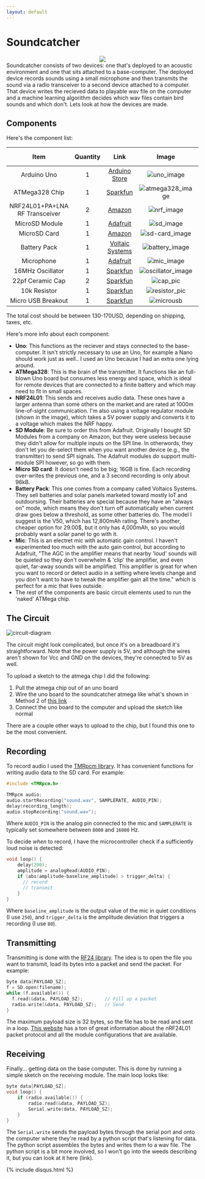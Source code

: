 ```yaml
---
layout: default
---
```


# Soundcatcher

<center><img src="soundcatcher-v1/banner.png"></center>
Soundcatcher consists of two devices: one that's deployed to an acoustic environment and one that sits attached to a base-computer.  The deployed device records sounds using a small microphone and then transmits the sound via a radio transceiver to a second device attached to a computer.  That device writes the recieved data to playable wav file on the computer and a machine learning algorithm decides which wav files contain bird sounds and which don't.  Lets look at how the devices are made.

## Components

Here's the component list:

|              Item              | Quantity |                             Link                             |                        Image                         | Total Price |
| :----------------------------: | :------: | :----------------------------------------------------------: | :--------------------------------------------------: | :---------: |
|          Arduino Uno           |    1     | [Arduino Store](https://store.arduino.cc/usa/arduino-uno-rev3) |        ![uno_image](soundcatcher-nrf/uno.jpg)        |    23.00    |
|         ATMega328 Chip         |    1     |     [Sparkfun](https://www.sparkfun.com/products/10524)      |  ![atmega328_image](soundcatcher-nrf/atmega328.jpg)  |    5.50     |
| NRF24L01+PA+LNA RF Transceiver |    2     | [Amazon](https://www.amazon.com/WayinTop-NRF24L01-Transceiver-Wireless-Regulator/dp/B07PBBC4H9/ref=cm_cr_arp_d_product_sims?ie=UTF8) |        ![nrf_image](soundcatcher-nrf/nRF.jpg)        |    11.99    |
|         MicroSD Module         |    1     |       [Adafruit](https://www.adafruit.com/product/254)       |     ![sd_image](soundcatcher-nrf/sd-module.jpg)      |    7.50     |
|          MicroSD Card          |    1     | [Amazon](https://www.amazon.com/Sandisk-Ultra-Micro-UHS-I-Adapter/dp/B073K14CVB/ref=sxin_2_ac_d_pm?ac_md=1-0-VW5kZXIgJDg%3D-ac_d_pm&cv_ct_cx=16gb+micro+sd+card&dchild=1&keywords=16gb+micro+sd+card&pd_rd_i=B073K14CVB&pd_rd_r=d1995db6-767f-426b-9e24-f141fb565686&pd_rd_w=ktMre&pd_rd_wg=0eDGa&pf_rd_p=0e223c60-bcf8-4663-98f3-da892fbd4372&pf_rd_r=0E6KJKY1BB8H0BDX6ERF&psc=1&qid=1585247378&s=electronics) |    ![sd-card_image](soundcatcher-nrf/sd-card.jpg)    |    5.79     |
|          Battery Pack          |    1     |      [Voltaic Systems](https://voltaicsystems.com/v50/)      |    ![battery_image](soundcatcher-nrf/battery.png)    |    69.00    |
|           Microphone           |    1     |      [Adafruit](https://www.adafruit.com/product/1713)       |        ![mic_image](soundcatcher-nrf/mic.png)        |    7.95     |
|        16MHz Oscillator        |    1     |      [Sparkfun](https://www.sparkfun.com/products/536)       | ![oscillator_image](soundcatcher-nrf/oscillator.png) |    0.95     |
|        22pf Ceramic Cap        |    2     |      [Sparkfun](https://www.sparkfun.com/products/8571)      |       ![cap_pic](soundcatcher-nrf/22pfcap.png)       |    0.50     |
|          10k Resistor          |    1     |     [Sparkfun](https://www.sparkfun.com/products/10969)      |    ![resistor_pic](soundcatcher-nrf/resistor.png)    |    0.01     |
|       Micro USB Breakout       |    1     |     [Sparkfun](https://www.sparkfun.com/products/12035)      |      ![microusb](soundcatcher-nrf/microusb.jpg)      |    2.50     |

The total cost should be between 130-170USD, depending on shipping, taxes, etc.

Here's more info about each component:

- **Uno**: This functions as the reciever and stays connected to the base-computer.  It isn't strictly necessary to use an Uno, for example a Nano should work just as well.. I used an Uno because I had an extra one lying around.
- **ATMega328**: This is the brain of the transmitter.  It functions like an full-blown Uno board but consumes less energy and space, which is ideal for remote devices that are connected to a finite battery and which may need to fit in small spaces.
- **NRF24L01**: This sends and receives audio data.  These ones have a larger antenna than some others on the market and are rated at 1000m line-of-sight communication.  I'm also using a voltage regulator module (shown in the image), which takes a 5V power supply and converts it to a voltage which makes the NRF happy.
- **SD Module**:  Be sure to order this from Adafruit.  Originally I bought SD Modules from a company on Amazon, but they were useless because they didn't allow for multiple inputs on the SPI line.  In otherwords, they don't let you de-select them when you want another device (e.g., the transmitter) to send SPI signals.  The Adafruit modules _do_ support multi-module SPI however, so go with them.
- **Micro SD card**: It doesn't need to be big; 16GB is fine.  Each recording over-writes the previous one, and a 3 second recording is only about 96kB.
- **Battery Pack**: This one comes from a company called Voltaics Systems.  They sell batteries and solar panels marketed toward mostly IoT and outdoorsing. Their batteries are special because they have an "always on" mode, which means they don't turn off automatically when current draw goes below a threshold, as some other batteries do.  The model I suggest is the V50, which has 12,800mAh rating.  There's another, cheaper option for 29.00$, but it only has 4,000mAh, so you would probably want a solar panel to go with it.
- **Mic**: This is an electret mic with automatic gain control.  I haven't experimented too much with the auto gain control, but according to Adafruit, "The AGC in the amplifier means that nearby 'loud' sounds will be quieted so they don't overwhelm & 'clip' the amplifier, and even quiet,  far-away sounds will be amplified. This amplifier is great for when you  want to record or detect audio in a setting where levels change and you don't want to have to tweak the amplifier gain all the time."  which is perfect for a mic that lives outside.
- The rest of the components are basic circuit elements used to run the 'naked' ATMega chip. 

## The Circuit

![circuit-diagram](soundcatcher-nrf/circuit.png)

The circuit might look complicated, but once it's on a breadboard it's straightforward.  Note that the power supply is 5V, and although the wires aren't shown for Vcc and GND on the devices, they're connected to 5V as well.

To upload a sketch to the atmega chip I did the following:

1. Pull the atmega chip out of an uno board
2. Wire the uno board to the soundcatcher atmega like what's shown in Method 2 of [this link](https://dronebotworkshop.com/arduino-uno-atmega328/)
3. Connect the uno board to the computer and upload the sketch like normal

There are a couple other ways to upload to the chip, but I found this one to be the most convenient.

## Recording

To record audio I used the [TMRpcm library](https://github.com/TMRh20/TMRpcm).  It has convenient functions for writing audio data to the SD card.  For example:

```c++
#include <TMRpcm.h>

TMRpcm audio;
audio.startRecording("sound.wav", SAMPLERATE, AUDIO_PIN);
delay(recording_length);
audio.stopRecording("sound.wav");
```

Where `AUDIO_PIN` is the analog pin connected to the mic and `SAMPLERATE` is typically set somewhere between `8000` and `16000` Hz.

To decide _when_ to record, I have the microcontroller check if a sufficiently loud noise is detected:

```c++
void loop() {
    delay(200);
    amplitude = analogRead(AUDIO_PIN);
    if (abs(amplitude-baseline_amplitude) > trigger_delta) {
      // record
      // transmit
    }
}
```

Where `baseline_amplitude` is the output value of the mic in quiet conditions (I use `250`), and `trigger_delta` is the amplitude deviation that triggers a recording (I use `80`).

## Transmitting

Transmitting is done with the [RF24 library](https://github.com/nRF24/RF24).  The idea is to open the file you want to transmit, load its bytes into a packet and send the packet.  For example:

```c++
byte data[PAYLOAD_SZ];
f = SD.open(filename);
while (f.available()) {
  f.read(&data, PAYLOAD_SZ);        // Fill up a packet
  radio.write(&data, PAYLOAD_SZ);   // Send
}
```

The maximum payload size is 32 bytes, so the file has to be read and sent in a loop.  [This website](https://lastminuteengineers.com/nrf24l01-arduino-wireless-communication/) has a ton of great information about the nRF24L01 packet protocol and all the module configurations that are available.

## Receiving

Finally... getting data on the base computer.  This is done by running a simple sketch on the receiving module. The main loop looks like:

```c++
byte data[PAYLOAD_SZ];
void loop() {
    if (radio.available()) {
        radio.read(&data, PAYLOAD_SZ);
        Serial.write(data, PAYLOAD_SZ);
    }
}
```

The `Serial.write` sends the payload bytes through the serial port and onto the computer where they're read by a python script that's listening for data.  The python script assembles the bytes and writes them to a wav file.  The python script is a bit more involved, so I won't go into the weeds describing it, but you can look at it here (link).









{% include disqus.html %}


